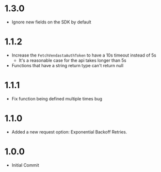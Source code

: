 # 1.3.0
- Ignore new fields on the SDK by default

# 1.1.2
- Increase the `FetchVendastaAuthToken` to have a 10s timeout instead of 5s
    - It's a reasonable case for the api takes longer than 5s
- Functions that have a string return type can't return null

# 1.1.1
- Fix function being defined multiple times bug

# 1.1.0
- Added a new request option: Exponential Backoff Retries.

# 1.0.0
- Initial Commit
